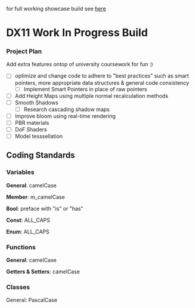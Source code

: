 for full working showcase build see [here](https://github.com/ren-d/DX11-Scene/tree/University_Submission_13012023)
# DX11 Work In Progress Build

### Project Plan
Add extra features ontop of university coursework for fun :)

- [ ] optimize and change code to adhere to "best practices" such as smart pointers, more appropriate data structures & general code consistency
  - [ ] Implement Smart Pointers in place of raw pointers
- [ ] Add Height Maps using multiple normal recalculation methods
- [ ] Smooth Shadows
  - [ ] Research cascading shadow maps
- [ ] Improve bloom using real-time rendering
- [ ] PBR materials
- [ ] DoF Shaders
- [ ] Model tesssellation
## Coding Standards

### Variables

**General**: camelCase

**Member**: m_camelCase

**Bool**: preface with "is" or "has"

**Const**: ALL_CAPS

**Enum**: ALL_CAPS


### Functions

**General**: camelCase

**Getters & Setters**: camelCase

### Classes

General: PascalCase
